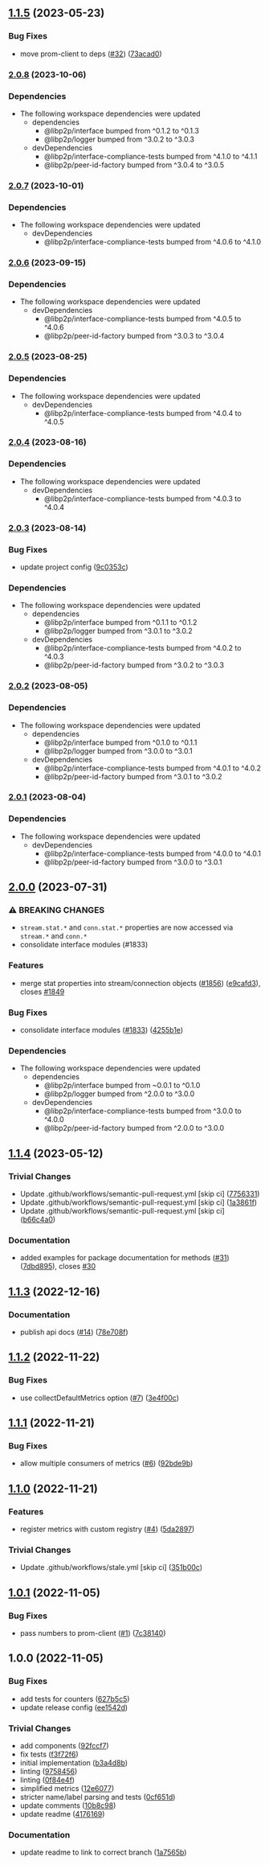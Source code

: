 ## [1.1.5](https://github.com/libp2p/js-libp2p-prometheus-metrics/compare/v1.1.4...v1.1.5) (2023-05-23)


### Bug Fixes

* move prom-client to deps ([#32](https://github.com/libp2p/js-libp2p-prometheus-metrics/issues/32)) ([73acad0](https://github.com/libp2p/js-libp2p-prometheus-metrics/commit/73acad0a20a9a0ad024cd47a53f154668dbae77b))

### [2.0.8](https://www.github.com/libp2p/js-libp2p/compare/prometheus-metrics-v2.0.7...prometheus-metrics-v2.0.8) (2023-10-06)


### Dependencies

* The following workspace dependencies were updated
  * dependencies
    * @libp2p/interface bumped from ^0.1.2 to ^0.1.3
    * @libp2p/logger bumped from ^3.0.2 to ^3.0.3
  * devDependencies
    * @libp2p/interface-compliance-tests bumped from ^4.1.0 to ^4.1.1
    * @libp2p/peer-id-factory bumped from ^3.0.4 to ^3.0.5

### [2.0.7](https://www.github.com/libp2p/js-libp2p/compare/prometheus-metrics-v2.0.6...prometheus-metrics-v2.0.7) (2023-10-01)


### Dependencies

* The following workspace dependencies were updated
  * devDependencies
    * @libp2p/interface-compliance-tests bumped from ^4.0.6 to ^4.1.0

### [2.0.6](https://www.github.com/libp2p/js-libp2p/compare/prometheus-metrics-v2.0.5...prometheus-metrics-v2.0.6) (2023-09-15)


### Dependencies

* The following workspace dependencies were updated
  * devDependencies
    * @libp2p/interface-compliance-tests bumped from ^4.0.5 to ^4.0.6
    * @libp2p/peer-id-factory bumped from ^3.0.3 to ^3.0.4

### [2.0.5](https://www.github.com/libp2p/js-libp2p/compare/prometheus-metrics-v2.0.4...prometheus-metrics-v2.0.5) (2023-08-25)


### Dependencies

* The following workspace dependencies were updated
  * devDependencies
    * @libp2p/interface-compliance-tests bumped from ^4.0.4 to ^4.0.5

### [2.0.4](https://www.github.com/libp2p/js-libp2p/compare/prometheus-metrics-v2.0.3...prometheus-metrics-v2.0.4) (2023-08-16)


### Dependencies

* The following workspace dependencies were updated
  * devDependencies
    * @libp2p/interface-compliance-tests bumped from ^4.0.3 to ^4.0.4

### [2.0.3](https://www.github.com/libp2p/js-libp2p/compare/prometheus-metrics-v2.0.2...prometheus-metrics-v2.0.3) (2023-08-14)


### Bug Fixes

* update project config ([9c0353c](https://www.github.com/libp2p/js-libp2p/commit/9c0353cf5a1e13196ca0e7764f87e36478518f69))


### Dependencies

* The following workspace dependencies were updated
  * dependencies
    * @libp2p/interface bumped from ^0.1.1 to ^0.1.2
    * @libp2p/logger bumped from ^3.0.1 to ^3.0.2
  * devDependencies
    * @libp2p/interface-compliance-tests bumped from ^4.0.2 to ^4.0.3
    * @libp2p/peer-id-factory bumped from ^3.0.2 to ^3.0.3

### [2.0.2](https://www.github.com/libp2p/js-libp2p/compare/prometheus-metrics-v2.0.1...prometheus-metrics-v2.0.2) (2023-08-05)


### Dependencies

* The following workspace dependencies were updated
  * dependencies
    * @libp2p/interface bumped from ^0.1.0 to ^0.1.1
    * @libp2p/logger bumped from ^3.0.0 to ^3.0.1
  * devDependencies
    * @libp2p/interface-compliance-tests bumped from ^4.0.1 to ^4.0.2
    * @libp2p/peer-id-factory bumped from ^3.0.1 to ^3.0.2

### [2.0.1](https://www.github.com/libp2p/js-libp2p/compare/prometheus-metrics-v2.0.0...prometheus-metrics-v2.0.1) (2023-08-04)


### Dependencies

* The following workspace dependencies were updated
  * devDependencies
    * @libp2p/interface-compliance-tests bumped from ^4.0.0 to ^4.0.1
    * @libp2p/peer-id-factory bumped from ^3.0.0 to ^3.0.1

## [2.0.0](https://www.github.com/libp2p/js-libp2p/compare/prometheus-metrics-v1.1.5...prometheus-metrics-v2.0.0) (2023-07-31)


### ⚠ BREAKING CHANGES

* `stream.stat.*` and `conn.stat.*` properties are now accessed via `stream.*` and `conn.*`
* consolidate interface modules (#1833)

### Features

* merge stat properties into stream/connection objects ([#1856](https://www.github.com/libp2p/js-libp2p/issues/1856)) ([e9cafd3](https://www.github.com/libp2p/js-libp2p/commit/e9cafd3d8ab0f8e0655ff44e04aa41fccc912b51)), closes [#1849](https://www.github.com/libp2p/js-libp2p/issues/1849)


### Bug Fixes

* consolidate interface modules ([#1833](https://www.github.com/libp2p/js-libp2p/issues/1833)) ([4255b1e](https://www.github.com/libp2p/js-libp2p/commit/4255b1e2485d31e00c33efa029b6426246ea23e3))


### Dependencies

* The following workspace dependencies were updated
  * dependencies
    * @libp2p/interface bumped from ~0.0.1 to ^0.1.0
    * @libp2p/logger bumped from ^2.0.0 to ^3.0.0
  * devDependencies
    * @libp2p/interface-compliance-tests bumped from ^3.0.0 to ^4.0.0
    * @libp2p/peer-id-factory bumped from ^2.0.0 to ^3.0.0

## [1.1.4](https://github.com/libp2p/js-libp2p-prometheus-metrics/compare/v1.1.3...v1.1.4) (2023-05-12)


### Trivial Changes

* Update .github/workflows/semantic-pull-request.yml [skip ci] ([7756331](https://github.com/libp2p/js-libp2p-prometheus-metrics/commit/77563319cdb0edcc75be7cd4ad7758054595991b))
* Update .github/workflows/semantic-pull-request.yml [skip ci] ([1a3861f](https://github.com/libp2p/js-libp2p-prometheus-metrics/commit/1a3861fd7c76a8fa296ff3aad39de633aecf3570))
* Update .github/workflows/semantic-pull-request.yml [skip ci] ([b66c4a0](https://github.com/libp2p/js-libp2p-prometheus-metrics/commit/b66c4a08983c1bbb2d1285aa2ea749ae00088643))


### Documentation

* added examples for package documentation for methods ([#31](https://github.com/libp2p/js-libp2p-prometheus-metrics/issues/31)) ([7dbd895](https://github.com/libp2p/js-libp2p-prometheus-metrics/commit/7dbd895dbf75f98b5730ad750b3e1aa9bc676c77)), closes [#30](https://github.com/libp2p/js-libp2p-prometheus-metrics/issues/30)

## [1.1.3](https://github.com/libp2p/js-libp2p-prometheus-metrics/compare/v1.1.2...v1.1.3) (2022-12-16)


### Documentation

* publish api docs ([#14](https://github.com/libp2p/js-libp2p-prometheus-metrics/issues/14)) ([78e708f](https://github.com/libp2p/js-libp2p-prometheus-metrics/commit/78e708f4a4b5040988da90ecfb636a1e59a96ee4))

## [1.1.2](https://github.com/libp2p/js-libp2p-prometheus-metrics/compare/v1.1.1...v1.1.2) (2022-11-22)


### Bug Fixes

* use collectDefaultMetrics option ([#7](https://github.com/libp2p/js-libp2p-prometheus-metrics/issues/7)) ([3e4f00c](https://github.com/libp2p/js-libp2p-prometheus-metrics/commit/3e4f00c539da19bdfd8a26d335f00a2457545b53))

## [1.1.1](https://github.com/libp2p/js-libp2p-prometheus-metrics/compare/v1.1.0...v1.1.1) (2022-11-21)


### Bug Fixes

* allow multiple consumers of metrics ([#6](https://github.com/libp2p/js-libp2p-prometheus-metrics/issues/6)) ([92bde9b](https://github.com/libp2p/js-libp2p-prometheus-metrics/commit/92bde9b8d9a533c4e8aca6a98c02fa1bdc37156e))

## [1.1.0](https://github.com/libp2p/js-libp2p-prometheus-metrics/compare/v1.0.1...v1.1.0) (2022-11-21)


### Features

* register metrics with custom registry ([#4](https://github.com/libp2p/js-libp2p-prometheus-metrics/issues/4)) ([5da2897](https://github.com/libp2p/js-libp2p-prometheus-metrics/commit/5da289702186b73862cce39ecd1752792e6f9751))


### Trivial Changes

* Update .github/workflows/stale.yml [skip ci] ([351b00c](https://github.com/libp2p/js-libp2p-prometheus-metrics/commit/351b00cad878cd3269a18da3f725613f991a83ae))

## [1.0.1](https://github.com/libp2p/js-libp2p-prometheus-metrics/compare/v1.0.0...v1.0.1) (2022-11-05)


### Bug Fixes

* pass numbers to prom-client ([#1](https://github.com/libp2p/js-libp2p-prometheus-metrics/issues/1)) ([7c38140](https://github.com/libp2p/js-libp2p-prometheus-metrics/commit/7c38140d97dc4cbfb5d21e63a214df133eae9d73))

## 1.0.0 (2022-11-05)


### Bug Fixes

* add tests for counters ([627b5c5](https://github.com/libp2p/js-libp2p-prometheus-metrics/commit/627b5c5886380433ef30efc80e8d32700f478f0b))
* update release config ([ee1542d](https://github.com/libp2p/js-libp2p-prometheus-metrics/commit/ee1542d18863b3d9d12cdb2a8ebb21241c61d993))


### Trivial Changes

* add components ([92fccf7](https://github.com/libp2p/js-libp2p-prometheus-metrics/commit/92fccf71ef23ccf9ca819ccc050ce12ae088ed76))
* fix tests ([f3f72f6](https://github.com/libp2p/js-libp2p-prometheus-metrics/commit/f3f72f6229969a6e947408cd3ba67a6b20607394))
* initial implementation ([b3a4d8b](https://github.com/libp2p/js-libp2p-prometheus-metrics/commit/b3a4d8b721b0974ce42a889d4d1029fe288553fe))
* linting ([9758456](https://github.com/libp2p/js-libp2p-prometheus-metrics/commit/9758456c2cf6dee949967609dc88655a671d0b25))
* linting ([0f84e4f](https://github.com/libp2p/js-libp2p-prometheus-metrics/commit/0f84e4f796801b87def8d4718e1e150a2af29065))
* simplified metrics ([12e6077](https://github.com/libp2p/js-libp2p-prometheus-metrics/commit/12e6077318155bc844a0d100f1c00d1bf7789111))
* stricter name/label parsing and tests ([0cf651d](https://github.com/libp2p/js-libp2p-prometheus-metrics/commit/0cf651de02102f406a45411ceb044a3a116a7436))
* update comments ([10b8c98](https://github.com/libp2p/js-libp2p-prometheus-metrics/commit/10b8c98718ff3579b1a2b236ed294c319bdc4ac4))
* update readme ([4176169](https://github.com/libp2p/js-libp2p-prometheus-metrics/commit/41761694d442f561a425c7bf6963e49627e8204e))


### Documentation

* update readme to link to correct branch ([1a7565b](https://github.com/libp2p/js-libp2p-prometheus-metrics/commit/1a7565b5986ba689eb7a6d555b15ca1a4e4d3f31))
